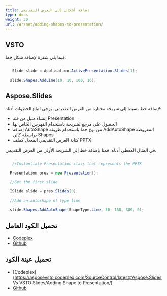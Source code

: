 ```yaml
---
title: إضافة أشكال إلى العرض التقديمي
type: docs
weight: 30
url: /ar/net/adding-shapes-to-presentation/
---
```


## **VSTO**
فيما يلي شفرة لإضافة شكل خط:

``` csharp

   Slide slide = Application.ActivePresentation.Slides[1];

  slide.Shapes.AddLine(10, 10, 100, 10);

``` 
## **Aspose.Slides**
لإضافة خط بسيط إلى شريحة مختارة من العرض التقديمي، يرجى اتباع الخطوات أدناه:

- إنشاء مثيل من فئة Presentation
- الحصول على مرجع لشريحة باستخدام الفهرس الخاص بها
- إضافة AutoShape من نوع خط باستخدام طريقة AddAutoShape المعروضة بواسطة كائن Shapes
- كتابة العرض التقديمي المعدل كملف PPTX

في المثال المعطى أدناه، قمنا بإضافة خط إلى الشريحة الأولى من العرض التقديمي.

``` csharp

   //Instantiate Presentation class that represents the PPTX

  Presentation pres = new Presentation();

  //Get the first slide

  ISlide slide = pres.Slides[0];

  //Add an autoshape of type line

  slide.Shapes.AddAutoShape(ShapeType.Line, 50, 150, 300, 0);

``` 
## **تحميل الكود العامل**
- [Codeplex](https://asposevsto.codeplex.com/releases/view/616670)
- [Github](https://github.com/aspose-slides/Aspose.Slides-for-.NET/releases/tag/AsposeSlidesVsVSTOv1.1)
## **تحميل عينة الكود**
- [Codeplex](https://asposevsto.codeplex.com/SourceControl/latest#Aspose.Slides Vs VSTO Slides/Adding Shape to Presentation/)
- [Github](https://github.com/aspose-slides/Aspose.Slides-for-.NET/tree/master/Plugins/Aspose.Slides%20Vs%20VSTO%20Presentations/Code%20Comparison%20of%20Common%20Features/Adding%20Shape%20to%20Presentation)